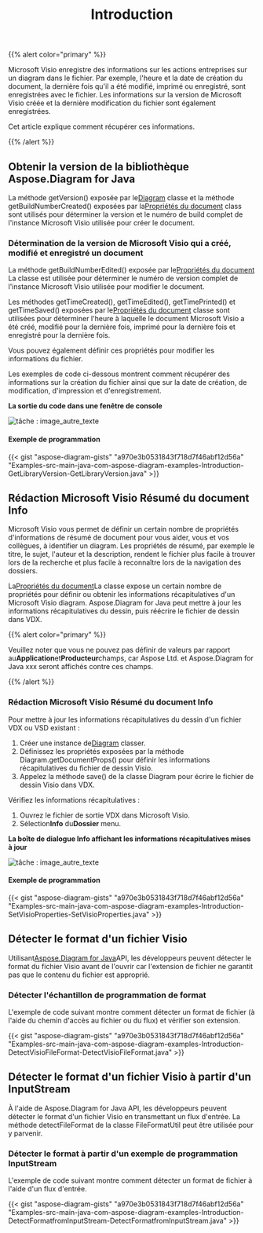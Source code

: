 ﻿---
title: Introduction
type: docs
weight: 10
url: /fr/java/introduction/
---
{{% alert color="primary" %}} 

Microsoft Visio enregistre des informations sur les actions entreprises sur un diagram dans le fichier. Par exemple, l'heure et la date de création du document, la dernière fois qu'il a été modifié, imprimé ou enregistré, sont enregistrées avec le fichier. Les informations sur la version de Microsoft Visio créée et la dernière modification du fichier sont également enregistrées.

Cet article explique comment récupérer ces informations.

{{% /alert %}} 
## **Obtenir la version de la bibliothèque Aspose.Diagram for Java**
 La méthode getVersion() exposée par le[Diagram](https://reference.aspose.com/diagram/java/com.aspose.diagram/Diagram) classe et la méthode getBuildNumberCreated() exposées par la[Propriétés du document](https://reference.aspose.com/diagram/java/com.aspose.diagram/DocumentProperties) class sont utilisés pour déterminer la version et le numéro de build complet de l'instance Microsoft Visio utilisée pour créer le document.
### **Détermination de la version de Microsoft Visio qui a créé, modifié et enregistré un document**
 La méthode getBuildNumberEdited() exposée par le[Propriétés du document](https://reference.aspose.com/diagram/java/com.aspose.diagram/DocumentProperties) La classe est utilisée pour déterminer le numéro de version complet de l'instance Microsoft Visio utilisée pour modifier le document.

Les méthodes getTimeCreated(), getTimeEdited(), getTimePrinted() et getTimeSaved() exposées par le[Propriétés du document](https://reference.aspose.com/diagram/java/com.aspose.diagram/DocumentProperties) classe sont utilisées pour déterminer l'heure à laquelle le document Microsoft Visio a été créé, modifié pour la dernière fois, imprimé pour la dernière fois et enregistré pour la dernière fois.

Vous pouvez également définir ces propriétés pour modifier les informations du fichier.

Les exemples de code ci-dessous montrent comment récupérer des informations sur la création du fichier ainsi que sur la date de création, de modification, d'impression et d'enregistrement.

**La sortie du code dans une fenêtre de console** 

![tâche : image_autre_texte](introduction_1.png)
#### **Exemple de programmation**
{{< gist "aspose-diagram-gists" "a970e3b0531843f718d7f46abf12d56a" "Examples-src-main-java-com-aspose-diagram-examples-Introduction-GetLibraryVersion-GetLibraryVersion.java" >}}
## **Rédaction Microsoft Visio Résumé du document Info**
Microsoft Visio vous permet de définir un certain nombre de propriétés d'informations de résumé de document pour vous aider, vous et vos collègues, à identifier un diagram. Les propriétés de résumé, par exemple le titre, le sujet, l'auteur et la description, rendent le fichier plus facile à trouver lors de la recherche et plus facile à reconnaître lors de la navigation des dossiers.

 La[Propriétés du document](https://reference.aspose.com/diagram/java/com.aspose.diagram/DocumentProperties)La classe expose un certain nombre de propriétés pour définir ou obtenir les informations récapitulatives d'un Microsoft Visio diagram. Aspose.Diagram for Java peut mettre à jour les informations récapitulatives du dessin, puis réécrire le fichier de dessin dans VDX.

{{% alert color="primary" %}} 

Veuillez noter que vous ne pouvez pas définir de valeurs par rapport au**Application**et**Producteur**champs, car Aspose Ltd. et Aspose.Diagram for Java xxx seront affichés contre ces champs.

{{% /alert %}} 
### **Rédaction Microsoft Visio Résumé du document Info**
Pour mettre à jour les informations récapitulatives du dessin d'un fichier VDX ou VSD existant :

1.  Créer une instance de[Diagram](https://reference.aspose.com/diagram/java/com.aspose.diagram/Diagram) classer.
1. Définissez les propriétés exposées par la méthode Diagram.getDocumentProps() pour définir les informations récapitulatives du fichier de dessin Visio.
1. Appelez la méthode save() de la classe Diagram pour écrire le fichier de dessin Visio dans VDX.

Vérifiez les informations récapitulatives :

1. Ouvrez le fichier de sortie VDX dans Microsoft Visio.
1.  Sélection**Info** du**Dossier** menu.

**La boîte de dialogue Info affichant les informations récapitulatives mises à jour** 

![tâche : image_autre_texte](introduction_2.png)
#### **Exemple de programmation**
{{< gist "aspose-diagram-gists" "a970e3b0531843f718d7f46abf12d56a" "Examples-src-main-java-com-aspose-diagram-examples-Introduction-SetVisioProperties-SetVisioProperties.java" >}}
## **Détecter le format d'un fichier Visio**
 Utilisant[Aspose.Diagram for Java](https://products.aspose.com/diagram/java/)API, les développeurs peuvent détecter le format du fichier Visio avant de l'ouvrir car l'extension de fichier ne garantit pas que le contenu du fichier est approprié.
### **Détecter l'échantillon de programmation de format**
L'exemple de code suivant montre comment détecter un format de fichier (à l'aide du chemin d'accès au fichier ou du flux) et vérifier son extension.

{{< gist "aspose-diagram-gists" "a970e3b0531843f718d7f46abf12d56a" "Examples-src-main-java-com-aspose-diagram-examples-Introduction-DetectVisioFileFormat-DetectVisioFileFormat.java" >}}
## **Détecter le format d'un fichier Visio à partir d'un InputStream**
À l'aide de Aspose.Diagram for Java API, les développeurs peuvent détecter le format d'un fichier Visio en transmettant un flux d'entrée. La méthode detectFileFormat de la classe FileFormatUtil peut être utilisée pour y parvenir.
### **Détecter le format à partir d'un exemple de programmation InputStream**
L'exemple de code suivant montre comment détecter un format de fichier à l'aide d'un flux d'entrée.

{{< gist "aspose-diagram-gists" "a970e3b0531843f718d7f46abf12d56a" "Examples-src-main-java-com-aspose-diagram-examples-Introduction-DetectFormatfromInputStream-DetectFormatfromInputStream.java" >}}
